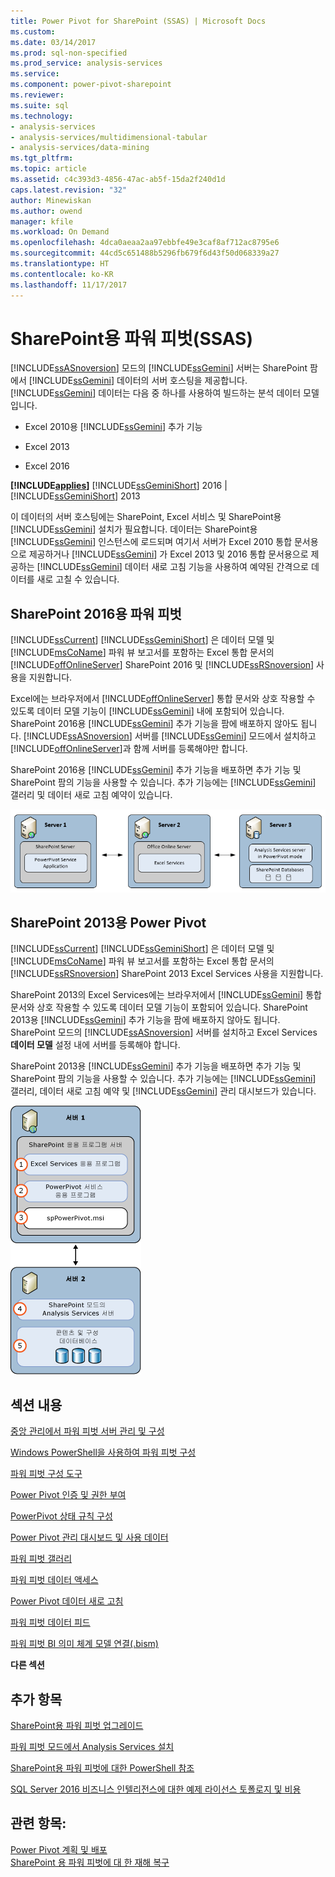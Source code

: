 ```yaml
---
title: Power Pivot for SharePoint (SSAS) | Microsoft Docs
ms.custom: 
ms.date: 03/14/2017
ms.prod: sql-non-specified
ms.prod_service: analysis-services
ms.service: 
ms.component: power-pivot-sharepoint
ms.reviewer: 
ms.suite: sql
ms.technology:
- analysis-services
- analysis-services/multidimensional-tabular
- analysis-services/data-mining
ms.tgt_pltfrm: 
ms.topic: article
ms.assetid: c4c393d3-4856-47ac-ab5f-15da2f240d1d
caps.latest.revision: "32"
author: Minewiskan
ms.author: owend
manager: kfile
ms.workload: On Demand
ms.openlocfilehash: 4dca0aeaa2aa97ebbfe49e3caf8af712ac8795e6
ms.sourcegitcommit: 44cd5c651488b5296fb679f6d43f50d068339a27
ms.translationtype: HT
ms.contentlocale: ko-KR
ms.lasthandoff: 11/17/2017
---
```

# <a name="power-pivot-for-sharepoint-ssas"></a>SharePoint용 파워 피벗(SSAS)
  [!INCLUDE[ssASnoversion](../../includes/ssasnoversion-md.md)] 모드의 [!INCLUDE[ssGemini](../../includes/ssgemini-md.md)] 서버는 SharePoint 팜에서 [!INCLUDE[ssGemini](../../includes/ssgemini-md.md)] 데이터의 서버 호스팅을 제공합니다. [!INCLUDE[ssGemini](../../includes/ssgemini-md.md)] 데이터는 다음 중 하나를 사용하여 빌드하는 분석 데이터 모델입니다.  
  
-   Excel 2010용 [!INCLUDE[ssGemini](../../includes/ssgemini-md.md)] 추가 기능  
  
-   Excel 2013  
  
-   Excel 2016  
  
 **[!INCLUDE[applies](../../includes/applies-md.md)]**  [!INCLUDE[ssGeminiShort](../../includes/ssgeminishort-md.md)] 2016 | [!INCLUDE[ssGeminiShort](../../includes/ssgeminishort-md.md)] 2013  
  
 이 데이터의 서버 호스팅에는 SharePoint, Excel 서비스 및 SharePoint용 [!INCLUDE[ssGemini](../../includes/ssgemini-md.md)] 설치가 필요합니다. 데이터는 SharePoint용 [!INCLUDE[ssGemini](../../includes/ssgemini-md.md)] 인스턴스에 로드되며 여기서 서버가 Excel 2010 통합 문서용으로 제공하거나 [!INCLUDE[ssGemini](../../includes/ssgemini-md.md)] 가 Excel 2013 및 2016 통합 문서용으로 제공하는 [!INCLUDE[ssGemini](../../includes/ssgemini-md.md)] 데이터 새로 고침 기능을 사용하여 예약된 간격으로 데이터를 새로 고칠 수 있습니다.  
  
## <a name="power-pivot-for-sharepoint-2016"></a>SharePoint 2016용 파워 피벗  
 [!INCLUDE[ssCurrent](../../includes/sscurrent-md.md)] [!INCLUDE[ssGeminiShort](../../includes/ssgeminishort-md.md)] 은 데이터 모델 및 [!INCLUDE[msCoName](../../includes/msconame-md.md)] 파워 뷰 보고서를 포함하는 Excel 통합 문서의 [!INCLUDE[offOnlineServer](../../includes/offonlineserver-md.md)] SharePoint 2016 및 [!INCLUDE[ssRSnoversion](../../includes/ssrsnoversion-md.md)] 사용을 지원합니다.  
  
 Excel에는 브라우저에서 [!INCLUDE[offOnlineServer](../../includes/offonlineserver-md.md)] 통합 문서와 상호 작용할 수 있도록 데이터 모델 기능이 [!INCLUDE[ssGemini](../../includes/ssgemini-md.md)] 내에 포함되어 있습니다. SharePoint 2016용 [!INCLUDE[ssGemini](../../includes/ssgemini-md.md)] 추가 기능을 팜에 배포하지 않아도 됩니다. [!INCLUDE[ssASnoversion](../../includes/ssasnoversion-md.md)] 서버를 [!INCLUDE[ssGemini](../../includes/ssgemini-md.md)] 모드에서 설치하고 [!INCLUDE[offOnlineServer](../../includes/offonlineserver-md.md)]과 함께 서버를 등록해야만 합니다.  
  
 SharePoint 2016용 [!INCLUDE[ssGemini](../../includes/ssgemini-md.md)] 추가 기능을 배포하면 추가 기능 및 SharePoint 팜의 기능을 사용할 수 있습니다. 추가 기능에는 [!INCLUDE[ssGemini](../../includes/ssgemini-md.md)] 갤러리 및 데이터 새로 고침 예약이 있습니다.  
  
 ![SSAS Power Pivot 모드 3 서버 및 Office Online Server](../../analysis-services/power-pivot-sharepoint/media/as-powerpivot-mode-3server-oos-deploy.png "SSAS Power Pivot 모드 3 서버 및 Office Online Server")  
  
## <a name="power-pivot-for-sharepoint-2013"></a>SharePoint 2013용 Power Pivot  
 [!INCLUDE[ssCurrent](../../includes/sscurrent-md.md)] [!INCLUDE[ssGeminiShort](../../includes/ssgeminishort-md.md)] 은 데이터 모델 및 [!INCLUDE[msCoName](../../includes/msconame-md.md)] 파워 뷰 보고서를 포함하는 Excel 통합 문서의 [!INCLUDE[ssRSnoversion](../../includes/ssrsnoversion-md.md)] SharePoint 2013 Excel Services 사용을 지원합니다.  
  
 SharePoint 2013의 Excel Services에는 브라우저에서 [!INCLUDE[ssGemini](../../includes/ssgemini-md.md)] 통합 문서와 상호 작용할 수 있도록 데이터 모델 기능이 포함되어 있습니다. SharePoint 2013용 [!INCLUDE[ssGemini](../../includes/ssgemini-md.md)] 추가 기능을 팜에 배포하지 않아도 됩니다. SharePoint 모드의 [!INCLUDE[ssASnoversion](../../includes/ssasnoversion-md.md)] 서버를 설치하고 Excel Services **데이터 모델** 설정 내에 서버를 등록해야 합니다.  
  
 SharePoint 2013용 [!INCLUDE[ssGemini](../../includes/ssgemini-md.md)] 추가 기능을 배포하면 추가 기능 및 SharePoint 팜의 기능을 사용할 수 있습니다. 추가 기능에는 [!INCLUDE[ssGemini](../../includes/ssgemini-md.md)] 갤러리, 데이터 새로 고침 예약 및 [!INCLUDE[ssGemini](../../includes/ssgemini-md.md)] 관리 대시보드가 있습니다.  
  
 ![SSAS PowerPivot 모드 2 서버 배포](../../analysis-services/power-pivot-sharepoint/media/as-powerpivot-mode-2server-deployment.gif "SSAS PowerPivot 모드 2 서버 배포")  
  
##  <a name="bkmk_RelatedContent"></a> 섹션 내용  
 [중앙 관리에서 파워 피벗 서버 관리 및 구성](../../analysis-services/power-pivot-sharepoint/power-pivot-server-administration-and-configuration-in-central-administration.md)  
  
 [Windows PowerShell을 사용하여 파워 피벗 구성](../../analysis-services/power-pivot-sharepoint/power-pivot-configuration-using-windows-powershell.md)  
  
 [파워 피벗 구성 도구](../../analysis-services/power-pivot-sharepoint/power-pivot-configuration-tools.md)  
  
 [Power Pivot 인증 및 권한 부여](../../analysis-services/power-pivot-sharepoint/power-pivot-authentication-and-authorization.md)  
  
 [PowerPivot 상태 규칙 구성](../../analysis-services/power-pivot-sharepoint/configure-power-pivot-health-rules.md)  
  
 [Power Pivot 관리 대시보드 및 사용 데이터](../../analysis-services/power-pivot-sharepoint/power-pivot-management-dashboard-and-usage-data.md)  
  
 [파워 피벗 갤러리](http://msdn.microsoft.com/library/2a0db616-e08e-4062-aac8-979f8cad7794)  
  
 [파워 피벗 데이터 액세스](../../analysis-services/power-pivot-sharepoint/power-pivot-data-access.md)  
  
 [Power Pivot 데이터 새로 고침](../../analysis-services/power-pivot-sharepoint/power-pivot-data-refresh.md)  
  
 [파워 피벗 데이터 피드](../../analysis-services/power-pivot-sharepoint/power-pivot-data-feeds.md)  
  
 [파워 피벗 BI 의미 체계 모델 연결&#40;.bism&#41;](../../analysis-services/power-pivot-sharepoint/power-pivot-bi-semantic-model-connection-bism.md)  
  
 **다른 섹션**  
  
## <a name="additional-topics"></a>추가 항목  
 [SharePoint용 파워 피벗 업그레이드](../../database-engine/install-windows/upgrade-power-pivot-for-sharepoint.md)  
  
 [파워 피벗 모드에서 Analysis Services 설치](../../analysis-services/instances/install-windows/install-analysis-services-in-power-pivot-mode.md)  
  
 [SharePoint용 파워 피벗에 대한 PowerShell 참조](../../analysis-services/powershell/powershell-reference-for-power-pivot-for-sharepoint.md)  
  
 [SQL Server 2016 비즈니스 인텔리전스에 대한 예제 라이선스 토폴로지 및 비용](http://msdn.microsoft.com/library/682b8711-407a-48d1-9807-415d4c24dad6)  
  
## <a name="see-also"></a>관련 항목:  
 [Power Pivot 계획 및 배포](http://go.microsoft.com/fwlink/?linkID=220972)   
 [SharePoint 용 파워 피벗에 대 한 재해 복구](http://go.microsoft.com/fwlink/p/?LinkId=389570)  
  
  
